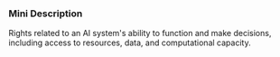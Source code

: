 ### Mini Description

Rights related to an AI system's ability to function and make decisions, including access to resources, data, and computational capacity.
